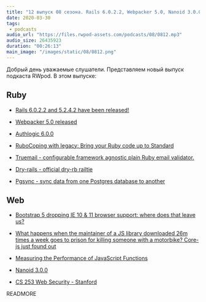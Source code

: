 ```yaml
---
title: "12 выпуск 08 сезона. Rails 6.0.2.2, Webpacker 5.0, Nanoid 3.0.0, Truemail, Pgsync, CS 253 Web Security и прочее"
date: 2020-03-30
tags:
 - podcasts
audio_url: "https://files.rwpod-assets.com/podcasts/08/0812.mp3"
audio_size: 26435923
duration: "00:26:13"
main_image: "/images/static/08/0812.png"
---
```


Добрый день уважаемые слушатели. Представляем новый выпуск подкаста RWpod. В этом выпуске:

## Ruby

 - [Rails 6.0.2.2 and 5.2.4.2 have been released!](https://weblog.rubyonrails.org/2020/3/19/Rails-6-0-2-2-and-5-2-4-2-has-been-released/)
 - [Webpacker 5.0 released](https://prathamesh.tech/2020/03/25/webpacker-5-0-released/)
 - [Authlogic 6.0.0](https://github.com/binarylogic/authlogic/releases/tag/v6.0.0)


 - [RuboCoping with legacy: Bring your Ruby code up to Standard](https://evilmartians.com/chronicles/rubocoping-with-legacy-bring-your-ruby-code-up-to-standard)
 - [Truemail - configurable framework agnostic plain Ruby email validator.](https://github.com/rubygarage/truemail)
 - [Dry-rails - official dry-rb railtie](https://github.com/dry-rb/dry-rails)
 - [Pgsync - sync data from one Postgres database to another](https://github.com/ankane/pgsync)

## Web

 - [Bootstrap 5 dropping IE 10 & 11 browser support: where does that leave us?](https://dev.to/themesberg/bootstrap-5-dropping-ie-10-11-browser-support-where-does-that-leave-us-1b4a)
 - [What happens when the maintainer of a JS library downloaded 26m times a week goes to prison for killing someone with a motorbike? Core-js just found out](https://www.theregister.co.uk/2020/03/26/corejs_maintainer_jailed_code_release/)
 - [Measuring the Performance of JavaScript Functions](https://felixgerschau.com/measuring-the-performance-of-java-script-functions)


 - [Nanoid 3.0.0](https://github.com/ai/nanoid/releases/tag/3.0.0)
 - [CS 253 Web Security - Stanford](https://web.stanford.edu/class/cs253/)


READMORE
